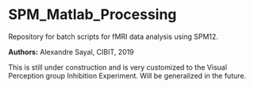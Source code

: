 # SPM_Matlab_Processing
Repository for batch scripts for fMRI data analysis using SPM12.

**Authors:** Alexandre Sayal, CIBIT, 2019

This is still under construction and is very customized to the Visual Perception group Inhibition Experiment. Will be generalized in the future.
